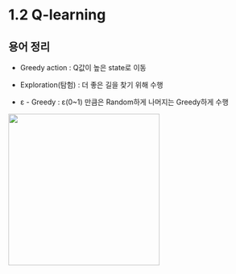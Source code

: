 # 1.2 Q-learning 

## 용어 정리
* Greedy action : Q값이 높은 state로 이동

* Exploration(탐험) : 더 좋은 길을 찾기 위해 수행

* ε - Greedy : ε(0~1) 만큼은 Random하게 나머지는 Greedy하게 수행 

<img src="https://user-images.githubusercontent.com/68425309/201653793-b4267f92-99e9-4be5-b1a8-f2c952fd53cd.jpg" width="300" height="300"/> 
